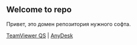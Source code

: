 ## Welcome to repo

Привет, это домен репозитория нужного софта.

<a href="https://download.teamviewer.com/download/TeamViewerQS.exe">TeamViewer QS</a> | 
<a href="https://download.anydesk.com/AnyDesk.exe">AnyDesk</a>
